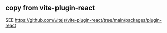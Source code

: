 ## copy from vite-plugin-react

SEE https://github.com/vitejs/vite-plugin-react/tree/main/packages/plugin-react
